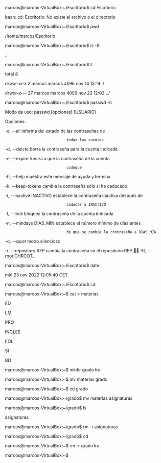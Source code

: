 marcos@marcos-VirtualBox:~/Escritorio$ cd Escritorio

bash: cd: Escritorio: No existe el archivo o el directorio

marcos@marcos-VirtualBox:~/Escritorio$ pwd

/home/marcos/Escritorio

marcos@marcos-VirtualBox:~/Escritorio$ ls -R

.:

marcos@marcos-VirtualBox:~/Escritorio$ ll

total 8

drwxr-xr-x  2 marcos marcos 4096 nov 14 13:19 ./

drwxr-x--- 27 marcos marcos 4096 nov 23 12:03 ../

marcos@marcos-VirtualBox:~/Escritorio$ passwd -h

Modo de uso: passwd [opciones] [USUARIO]



Opciones:

  -a, --all                     informa del estado de las contraseñas de

                                todas las cuentas

  -d, --delete                  borra la contraseña para la cuenta indicada

  -e, --expire                  fuerza a que la contraseña de la cuenta

                                caduque

  -h, --help                    muestra este mensaje de ayuda y termina

  -k, --keep-tokens             cambia la contraseña sólo si ha caducado

  -i, --inactive INACTIVO       establece la contraseña inactiva después de

                                caducar a INACTIVO

  -l, --lock                    bloquea la contraseña de la cuenta indicada

  -n, --mindays DÍAS_MIN        establece el número mínimo de días antes

                                de que se cambie la contraseña a DÍAS_MIN

  -q, --quiet                   modo silencioso

  -r, --repository REP          cambia la contraseña en el repositorio REP

  -R, --root CHROOT_

  marcos@marcos-VirtualBox:~/Escritorio$ date

mié 23 nov 2022 12:05:40 CET

marcos@marcos-VirtualBox:~/Escritorio$ cd

marcos@marcos-VirtualBox:~$ cat > materias

ED

LM

PRO

INGLES

FOL

SI

BD

marcos@marcos-VirtualBox:~$ mkdir grado Iru

marcos@marcos-VirtualBox:~$ mv materias grado

marcos@marcos-VirtualBox:~$ cd grado

marcos@marcos-VirtualBox:~/grado$ mv materias asignaturas

marcos@marcos-VirtualBox:~/grado$ ls

asignaturas

marcos@marcos-VirtualBox:~/grado$ rm -r asignaturas

marcos@marcos-VirtualBox:~/grado$ cd

marcos@marcos-VirtualBox:~$ rm -r grado Iru

marcos@marcos-VirtualBox:~$




